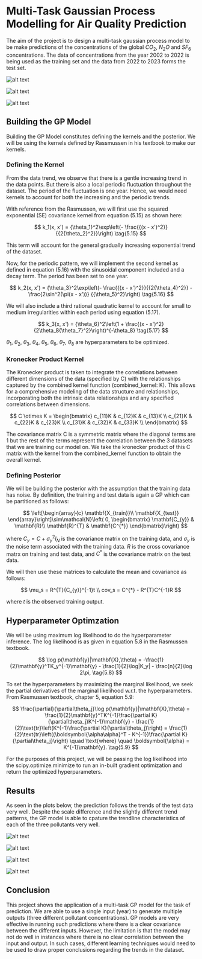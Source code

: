 # Multi-Task Gaussian Process Modelling for Air Quality Prediction
The aim of the project is to design a multi-task gaussian process model to be make predictions of the concentrations of the global $CO_{2}$, $N_{2}O$ and $SF_{6}$ concentrations. The data of concentrations from the year 2002 to 2022 is being used as the training set and the data from 2022 to 2023 forms the test set. 

![alt text](images/CO2_DataViz.png "CO2 Dataset")

![alt text](images/N2O_DataViz.png "N2O Dataset")

![alt text](images/SF6_DataViz.png "SF6 Dataset")

## Building the GP Model
Building the GP Model constitutes defining the kernels and the posterior. We will be using the kernels defined by Rassmussen in his textbook to make our kernels.
### Defining the Kernel
From the data trend, we observe that there is a gentle increasing trend in the data points. But there is also a local periodic fluctuation throughout the dataset. The period of the fluctuation is one year. Hence, we would need kernels to account for both the increasing and the periodic trends.

With reference from the Rasmussen, we will first use the squared exponential (SE) covariance kernel from equation (5.15) as shown here:

$$
k_1(x, x') = {\theta_1}^2\exp\left(- \frac{{(x - x')^2}}{{2{\theta_2}^2}}\right) \tag{5.15}
$$

This term will account for the general gradually increasing exponential trend of the dataset.

Now, for the periodic pattern, we will implement the second kernel as defined in equation (5.16) with the sinusoidal component included and a decay term. The period has been set to one year.

$$
k_2(x, x') = {\theta_3}^2\exp\left(- \frac{{(x - x')^2}}{{2{\theta_4}^2}} - \frac{2\sin^2(\pi(x - x'))} {{\theta_5}^2}\right) \tag{5.16}
$$

We will also include a third rational quadratic kernel to account for small to medium irregularities within each period using equation (5.17).

$$
k_3(x, x') = {\theta_6}^2\left(1 + \frac{(x - x')^2}{2\theta_8{\theta_7}^2}\right)^{-\theta_8} \tag{5.17}
$$

$\theta_1$, $\theta_2$, $\theta_3$, $\theta_4$, $\theta_5$, $\theta_6$, $\theta_7$, $\theta_8$ are hyperparameters to be optimized.
### Kronecker Product Kernel
The Kronecker product is taken to integrate the correlations between different dimensions of the data (specified by C) with the relationships captured by the combined kernel function (combined_kernel: K). This allows for a comprehensive modeling of the data structure and relationships, incorporating both the intrinsic data relationships and any specified correlations between dimensions.

$$
C \otimes K = 
\begin{bmatrix}
c_{11}K & c_{12}K & c_{13}K \\
c_{21}K & c_{22}K & c_{23}K \\
c_{31}K & c_{32}K & c_{33}K \\
\end{bmatrix}
$$

The covariance matrix C is a symmetric matrix where the diagonal terms are 1 but the rest of the terms represent the correlation between the 3 datasets that we are training our model on. We take the kronecker product of this C matrix with the kernel from the combined_kernel function to obtain the overall kernel. 

### Defining Posterior
We will be building the posterior with the assumption that the training data has noise. By definition, the training and test data is again a GP which can be partitioned as follows:

$$
\left[\begin{array}{c}
\mathbf{X_{train}}\\
\mathbf{X_{test}}
\end{array}\right]\sim\mathcal{N}\left( 0, \begin{bmatrix}
\mathbf{C_{y}} & \mathbf{R}\\
\mathbf{R}^{T} & \mathbf{C^{*}}
\end{bmatrix}\right)
$$

where $C_{y} = C + {\sigma_y}^2 I_N$ is the covariance matrix on the training data, and $\sigma_y$ is the noise term associated with the training data. $R$ is the cross covariance matrx on training and test data, and $C^{*}$ is the covariance matrix on the test data. 

We will then use these matrices to calculate the mean and covariance as follows:

$$
\mu_s = R^{T}{C_{y}}^{-1}t \\
cov_s = C^{*} - R^{T}C^{-1}R
$$

where $t$ is the observed training output.

## Hyperparameter Optimzation
We will be using maximum log likelihood to do the hyperparameter inference. The log likelihood is as given in equation 5.8 in the Rasmussen textbook.

$$
\log p(\mathbf{y}|\mathbf{X},\theta) = -\frac{1}{2}\mathbf{y}^TK_y^{-1}\mathbf{y} - \frac{1}{2}\log|K_y| - \frac{n}{2}\log 2\pi,
\tag{5.8}
$$

To set the hyperparameters by maximizing the marginal likelihood, we seek the partial derivatives of the marginal likelihood w.r.t. the hyperparameters. From Rasmussen textbook, chapter 5, equation 5.9:

$$
\frac{\partial}{\partial\theta_j}\log p(\mathbf{y}|\mathbf{X},\theta) = \frac{1}{2}\mathbf{y}^TK^{-1}\frac{\partial K}{\partial\theta_j}K^{-1}\mathbf{y} - \frac{1}{2}\text{tr}\left(K^{-1}\frac{\partial K}{\partial\theta_j}\right)
= \frac{1}{2}\text{tr}\left((\boldsymbol{\alpha\alpha}^T - K^{-1})\frac{\partial K}{\partial\theta_j}\right) \quad \text{where} \quad \boldsymbol{\alpha} = K^{-1}\mathbf{y}. \tag{5.9}
$$

For the purposes of this project, we will be passing the log likelihood into the scipy.optimize.minimize to run an in-built gradient optimization and return the optimized hyperparameters.

## Results
As seen in the plots below, the prediction follows the trends of the test data very well. Despite the scale difference and the slightly different trend patterns, the GP model is able to cpature the trendline characteristics of each of the three pollutants very well.

![alt text](images/Combined_Prediction.png "Combined Prediction")

![alt text](images/CO2_Prediction.png "CO2 Prediction")

![alt text](images/N2O_Prediction.png "N2O Prediction")

![alt text](images/SF6_Prediction.png "SF6 Prediction")

## Conclusion
This project shows the application of a multi-task GP model for the task of prediction. We are able to use a single input (year) to generate multiple outputs (three different pollutant concentrations). GP models are very effective in running such predictions where there is a clear covariance between the different inputs. However, the limitation is that the model may not do well in instances where there is no clear correlation between the input and output. In such cases, different learning techniques would need to be used to draw proper conclusions regarding the trends in the dataset.
